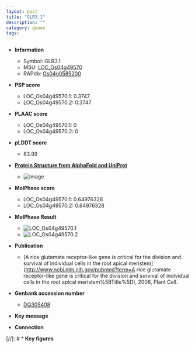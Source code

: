 ```yaml
---
layout: post
title: "GLR3.1"
description: ""
category: genes
tags: 
---
```


* **Information**  
    + Symbol: GLR3.1  
    + MSU: [LOC_Os04g49570](http://rice.plantbiology.msu.edu/cgi-bin/ORF_infopage.cgi?orf=LOC_Os04g49570)  
    + RAPdb: [Os04g0585200](http://rapdb.dna.affrc.go.jp/viewer/gbrowse_details/irgsp1?name=Os04g0585200)  

* **PSP score**  
    + LOC_Os04g49570.1: 0.3747 
    + LOC_Os04g49570.2: 0.3747 

* **PLAAC score**  
    + LOC_Os04g49570.1: 0 
    + LOC_Os04g49570.2: 0 

* **pLDDT score**
    + 83.99

* **[Protein Structure from AlphaFold and UniProt](https://www.uniprot.org/uniprotkb/Q7XP59/entry#structure)**
    + ![image](https://ricepsp.github.io/images/Q7/AF-Q7XP59-F1.png)

* **MolPhase score**
    + LOC_Os04g49570.1: 0.64976328
    + LOC_Os04g49570.2: 0.64976328

* **MolPhase Result**
    + ![LOC_Os04g49570.1](https://304243504.github.io/Pictures/LOC_Os04g/LOC_Os04g49570.1.png)
    + ![LOC_Os04g49570.2](https://304243504.github.io/Pictures/LOC_Os04g/LOC_Os04g49570.2.png)

* **Publication**  
    + [A rice glutamate receptor-like gene is critical for the division and survival of individual cells in the root apical meristem](http://www.ncbi.nlm.nih.gov/pubmed?term=A rice glutamate receptor-like gene is critical for the division and survival of individual cells in the root apical meristem%5BTitle%5D), 2006, Plant Cell.

* **Genbank accession number**  
    + [DQ305408](http://www.ncbi.nlm.nih.gov/nuccore/DQ305408)

* **Key message**  

* **Connection**  

[//]: # * **Key figures**  


